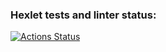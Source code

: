 ### Hexlet tests and linter status:
[![Actions Status](https://github.com/berryalien/layout-designer-project-58/actions/workflows/hexlet-check.yml/badge.svg)](https://github.com/berryalien/layout-designer-project-58/actions)